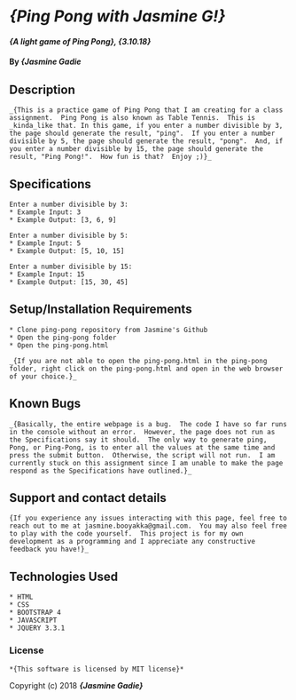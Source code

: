 # _{Ping Pong with Jasmine G!}_

#### _{A light game of Ping Pong}, {3.10.18}_

#### By _**{Jasmine Gadie**_

## Description
```
_{This is a practice game of Ping Pong that I am creating for a class assignment.  Ping Pong is also known as Table Tennis.  This is _kinda_like that. In this game, if you enter a number divisible by 3, the page should generate the result, "ping".  If you enter a number divisible by 5, the page should generate the result, "pong".  And, if you enter a number divisible by 15, the page should generate the result, "Ping Pong!".  How fun is that?  Enjoy ;)}_
```
## Specifications
```
Enter a number divisible by 3:
* Example Input: 3
* Example Output: [3, 6, 9]

Enter a number divisible by 5:
* Example Input: 5
* Example Output: [5, 10, 15]

Enter a number divisible by 15:
* Example Input: 15
* Example Output: [15, 30, 45]

```

## Setup/Installation Requirements
```
* Clone ping-pong repository from Jasmine's Github
* Open the ping-pong folder
* Open the ping-pong.html

_{If you are not able to open the ping-pong.html in the ping-pong folder, right click on the ping-pong.html and open in the web browser of your choice.}_
```
## Known Bugs
```
_{Basically, the entire webpage is a bug.  The code I have so far runs in the console without an error.  However, the page does not run as the Specifications say it should.  The only way to generate ping, Pong, or Ping-Pong, is to enter all the values at the same time and press the submit button.  Otherwise, the script will not run.  I am currently stuck on this assignment since I am unable to make the page respond as the Specifications have outlined.}_
```
## Support and contact details
```
{If you experience any issues interacting with this page, feel free to reach out to me at jasmine.booyakka@gmail.com.  You may also feel free to play with the code yourself.  This project is for my own development as a programming and I appreciate any constructive feedback you have!}_
```
## Technologies Used
```
* HTML
* CSS
* BOOTSTRAP 4
* JAVASCRIPT
* JQUERY 3.3.1
```
### License
```
*{This software is licensed by MIT license}*
````
Copyright (c) 2018 **_{Jasmine Gadie}_**
